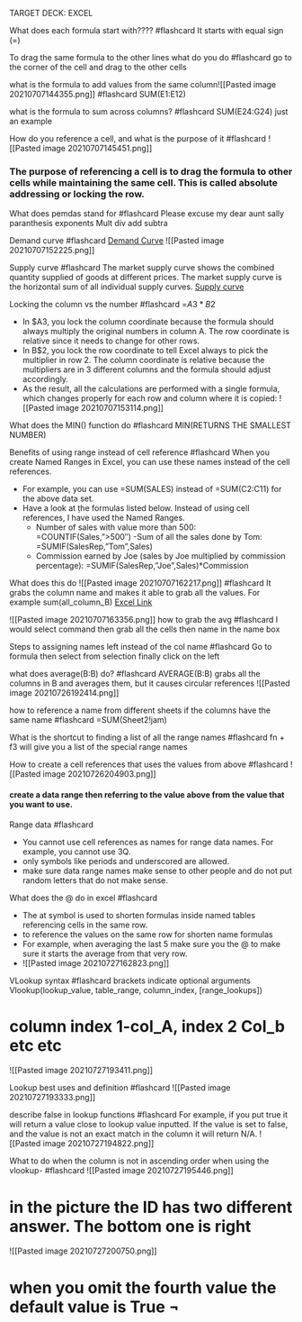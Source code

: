 TARGET DECK: EXCEL

What does each formula start with???? #flashcard 
It starts with equal sign (=)
<!--ID: 1625683285494-->

To drag the same formula to the other lines what do you do #flashcard 
go to the corner of the cell and drag to the other cells 
<!--ID: 1625683350300-->

what is the formula to add values from the same column![[Pasted image 20210707144355.png]] #flashcard 
SUM(E1:E12)
<!--ID: 1625683521236-->

what is the formula to sum across columns? #flashcard 
SUM(E24:G24) just an example
<!--ID: 1625683795369-->

How do you reference a cell, and what is the purpose of it #flashcard 
![[Pasted image 20210707145451.png]] 
### The purpose of referencing a cell is to drag the formula to other cells while maintaining the same cell. This is called absolute addressing or locking the row. 
<!--ID: 1625684151861-->

What does pemdas stand for #flashcard 
Please excuse my dear aunt sally
paranthesis exponents Mult div add subtra
<!--ID: 1625684750059-->

Demand curve #flashcard 
[Demand Curve](https://www.economicshelp.org/blog/glossary/demand-curve-formula/) 
![[Pasted image 20210707152225.png]]
<!--ID: 1625685681960-->

Supply curve #flashcard 
The market supply curve shows the combined quantity supplied of goods at different prices. The market supply curve is the horizontal sum of all individual supply curves.
[Supply curve](https://www.economicshelp.org/blog/glossary/supply-curve-equation/)
<!--ID: 1625685939043-->

Locking the column vs the number #flashcard 
=$A3*B$2
- In $A3, you lock the column coordinate because the formula should always multiply the original numbers in column A. The row coordinate is relative since it needs to change for other rows.
- In B$2, you lock the row coordinate to tell Excel always to pick the multiplier in row 2. The column coordinate is relative because the multipliers are in 3 different columns and the formula should adjust accordingly.
- As the result, all the calculations are performed with a single formula, which changes properly for each row and column where it is copied:
![[Pasted image 20210707153114.png]]
<!--ID: 1625686278322-->

What does the MIN() function do #flashcard 
MIN(RETURNS THE SMALLEST NUMBER)
<!--ID: 1625687693806-->


Benefits of using range instead of cell reference #flashcard 
When you create Named Ranges in Excel, you can use these names instead of the cell references.
- For example, you can use =SUM(SALES) instead of =SUM(C2:C11) for the above data set.
- Have a look at ṭhe formulas listed below. Instead of using cell references, I have used the Named Ranges.
	- Number of sales with value more than 500: =COUNTIF(Sales,”>500″)
	-Sum of all the sales done by Tom: =SUMIF(SalesRep,”Tom”,Sales)
	- Commission earned by Joe (sales by Joe multiplied by commission percentage): =SUMIF(SalesRep,”Joe”,Sales)*Commission
<!--ID: 1625689328993-->

What does this do ![[Pasted image 20210707162217.png]] #flashcard 
It grabs the column name and makes it able to grab all the values. For example sum(all_column_B) 
[Excel Link](https://trumpexcel.com/named-ranges-in-excel/)
<!--ID: 1625689606852-->


![[Pasted image 20210707163356.png]] how to grab the avg #flashcard 
I would select command then grab all the cells then name in the name box
<!--ID: 1625690099046-->

Steps to assigning names left instead of the col name #flashcard 
Go to formula then select from selection finally click on the left 
<!--ID: 1625690859956-->

what does average(B:B) do? #flashcard 
AVERAGE(B:B) grabs all the columns in B and averages them, but it causes circular references ![[Pasted image 20210726192414.png]]
<!--ID: 1627341858271-->

how to reference a name from different sheets if the columns have the same name #flashcard 
=SUM(Sheet2!jam)
<!--ID: 1627342456221-->

What is the shortcut to finding a list of all the range names #flashcard 
fn + f3 will give you a list of the special range names
<!--ID: 1627342922151-->

How to create a cell references that uses the values from above #flashcard 
![[Pasted image 20210726204903.png]]
#### create a data range then referring to the value above from the value that you want to use. 
<!--ID: 1627347264878-->

Range data #flashcard 
- You cannot use cell references as names for range data names. For example, you cannot use 3Q.
- only symbols like periods and underscored are allowed.
- make sure data range names make sense to other people and do not put random letters that do not make sense. 
<!--ID: 1627347463367-->

What does the @ do in excel #flashcard 
 - The at symbol is used to shorten formulas inside named tables referencing cells in the same row.
 - to reference the values on the same row for shorten name formulas
 - For example, when averaging the last 5 make sure you the @ to make sure it starts the average from that very row.
 - ![[Pasted image 20210727162823.png]]
<!--ID: 1627416422885-->

VLookup syntax #flashcard 
brackets indicate optional arguments
Vlookup(lookup_value, table_range, column_index, [range_lookups])
# column index 1-col_A, index 2 Col_b etc etc
![[Pasted image 20210727193411.png]]
<!--ID: 1627428772237-->

Lookup best uses and definition #flashcard 
![[Pasted image 20210727193333.png]]
<!--ID: 1627428815965-->

describe false in lookup functions #flashcard 
For example, if you put true it will return a value close to lookup value inputted.
If the value is set to false, and the value is not an exact match in the column it will return N/A. 
![[Pasted image 20210727194822.png]]
<!--ID: 1627429703534-->

What to do when the column is not in ascending order when using the vlookup- #flashcard 
![[Pasted image 20210727195446.png]]
# in the picture the ID has two different answer. The bottom one is right 
![[Pasted image 20210727200750.png]]
# when you omit the fourth value the default value is True ¬
<!--ID: 1627430871821-->


